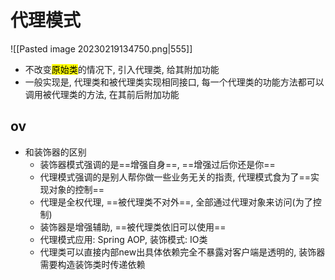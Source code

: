 # 代理模式

![[Pasted image 20230219134750.png|555]]

- 不改变<mark class="hltr-pink">原始类</mark>的情况下, 引入代理类, 给其附加功能
- 一般实现是, 代理类和被代理类实现相同接口, 每一个代理类的功能方法都可以调用被代理类的方法, 在其前后附加功能

## ov

- 和装饰器的区别
	- 装饰器模式强调的是==增强自身==, ==增强过后你还是你==
	- 代理模式强调的是别人帮你做一些业务无关的指责, 代理模式食为了==实现对象的控制==
	- 代理是全权代理, ==被代理类不对外==, 全部通过代理对象来访问(为了控制)
	- 装饰器是增强辅助, ==被代理类依旧可以使用==
	- 代理模式应用: Spring AOP, 装饰模式: IO类
	- 代理类可以直接内部new出具体依赖完全不暴露对客户端是透明的, 装饰器需要构造装饰类时传递依赖